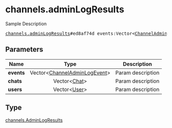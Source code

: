 # channels.adminLogResults

Sample Description

<pre>
<a href="../constructor/channels.adminLogResults.md">channels.adminLogResults</a>#ed8af74d events:Vector&lt;<a href="../type/ChannelAdminLogEvent.md">ChannelAdminLogEvent</a>&gt; chats:Vector&lt;<a href="../type/Chat.md">Chat</a>&gt; users:Vector&lt;<a href="../type/User.md">User</a>&gt; = <a href="../type/channels.AdminLogResults.md">channels.AdminLogResults</a>;
</pre>
## Parameters

| Name | Type | Description |
|------|:----:|-------------|
| **events** | Vector&lt;<a href="../type/ChannelAdminLogEvent.md">ChannelAdminLogEvent</a>&gt; | Param description |
| **chats** | Vector&lt;<a href="../type/Chat.md">Chat</a>&gt; | Param description |
| **users** | Vector&lt;<a href="../type/User.md">User</a>&gt; | Param description |

## Type

<a href="../type/channels.AdminLogResults.md">channels.AdminLogResults</a>
